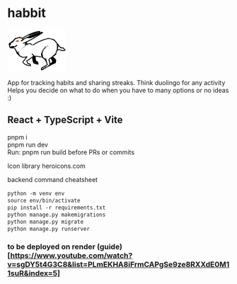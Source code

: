 # habbit

![Habbit Logo](./frontend/src/assets/logo.png)

App for tracking habits and sharing streaks. Think duolingo for any activity
Helps you decide on what to do when you have to many options or no ideas :)

## React + TypeScript + Vite

pnpm i  
pnpm run dev  
Run: pnpm run build before PRs or commits

Icon library
heroicons.com

backend command cheatsheet

```
python -m venv env
source env/bin/activate
pip install -r requirements.txt
python manage.py makemigrations
python manage.py migrate
python manage.py runserver
```

### to be deployed on render (guide)[https://www.youtube.com/watch?v=sgDY5t4G3C8&list=PLmEKHA8iFrmCAPgSe9ze8RXXdE0M11suR&index=5]
